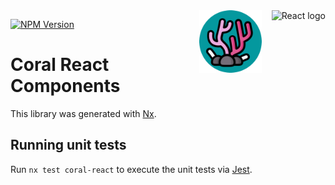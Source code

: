 <img src="https://upload.wikimedia.org/wikipedia/commons/a/a7/React-icon.svg" alt="React logo" height="100" align="right">
<img src="https://github.com/divetool/coral/raw/main/docs/coral-logo.png" alt="Coral logo" title="Coral" width="100" align="right" style="margin-right: 1rem;"/>

[![NPM Version](https://img.shields.io/npm/v/@divetool/coral-react?color=green&label=%40divetool%2Fcoral-react&logo=npm)](https://www.npmjs.com/@divetool/coral-react)

# Coral React Components

This library was generated with [Nx](https://nx.dev).

## Running unit tests

Run `nx test coral-react` to execute the unit tests via [Jest](https://jestjs.io).
